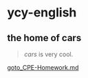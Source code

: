 # ycy-english
## the home of cars

>*cars* is very cool.





[goto_CPE-Homework.md](/CPE-Homework.md)


